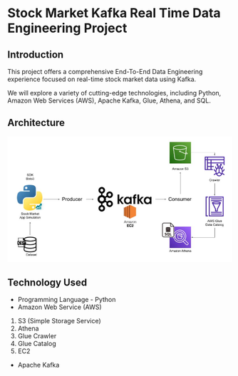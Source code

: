 # Stock Market Kafka Real Time Data Engineering Project

## Introduction 
This project offers a comprehensive End-To-End Data Engineering experience focused on real-time stock market data using Kafka.

We will explore a variety of cutting-edge technologies, including Python, Amazon Web Services (AWS), Apache Kafka, Glue, Athena, and SQL.

## Architecture 
<img src="Architecture.jpg">

## Technology Used
- Programming Language - Python
- Amazon Web Service (AWS)
1. S3 (Simple Storage Service)
2. Athena
3. Glue Crawler
4. Glue Catalog
5. EC2
- Apache Kafka


